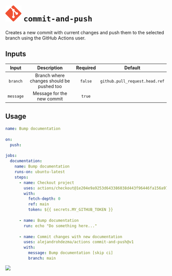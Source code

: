 # ![](../.github/icons/commit-and-push.png) `commit-and-push`

Creates a new commit with current changes and push them to the selected branch using the GitHub Actions user.

## Inputs

| Input | Description | Required | Default |
| :--: | :--: | :--: | :--: |
| `branch` | Branch where changes should be pushed too | `false` | `github.pull_request.head.ref` |
| `message` | Message for the new commit | `true` | |

## Usage

```yaml
name: Bump documentation

on:
  push:

jobs:
  documentation:
    name: Bump documentation
    runs-on: ubuntu-latest
    steps:
      - name: Checkout project
        uses: actions/checkout@1e204e9a9253d643386038d443f96446fa156a97 # v2.3.5
        with:
          fetch-depth: 0
          ref: main
          token: ${{ secrets.MY_GITHUB_TOKEN }}

      - name: Bump documentation
        run: echo "Do something here..."

      - name: Commit changes with new documentation
        uses: alejandrohdezma/actions commit-and-push@v1
        with:
          message: Bump documentation [skip ci]
          branch: main
```

[![](https://img.shields.io/badge/Go%20back-gray?style=for-the-badge)](https://github.com/alejandrohdezma/actions)